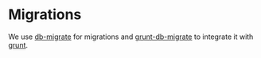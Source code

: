 Migrations
==========

We use [db-migrate](https://github.com/kunklejr/node-db-migrate) for migrations
and [grunt-db-migrate](https://github.com/unknownexception/grunt-db-migrate) to integrate it with [grunt](http://gruntjs.com/).